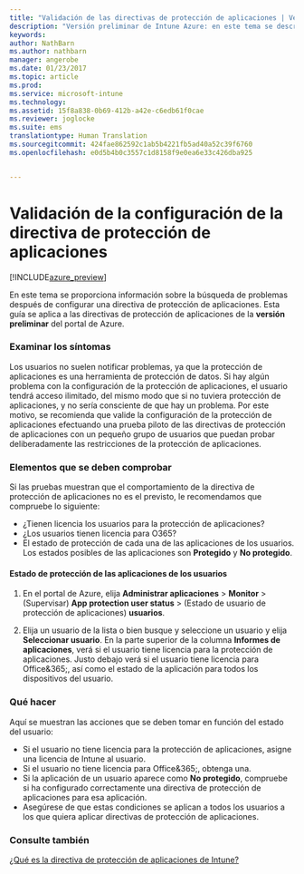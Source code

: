 ```yaml
---
title: "Validación de las directivas de protección de aplicaciones | Versión preliminar de Intune Azure | Microsoft Docs"
description: "Versión preliminar de Intune Azure: en este tema se describe cómo puede probar y validar si su directiva de protección de aplicaciones está configurada correctamente y funciona según lo esperado."
keywords: 
author: NathBarn
ms.author: nathbarn
manager: angerobe
ms.date: 01/23/2017
ms.topic: article
ms.prod: 
ms.service: microsoft-intune
ms.technology: 
ms.assetid: 15f8a838-0b69-412b-a42e-c6edb61f0cae
ms.reviewer: joglocke
ms.suite: ems
translationtype: Human Translation
ms.sourcegitcommit: 424fae862592c1ab5b4221fb5ad40a52c39f6760
ms.openlocfilehash: e0d5b4b0c3557c1d8158f9e0ea6e33c426dba925


---
```


# <a name="how-to-validate-your-app-protection-policy-setup"></a>Validación de la configuración de la directiva de protección de aplicaciones

[!INCLUDE[azure_preview](../includes/azure_preview.md)]


En este tema se proporciona información sobre la búsqueda de problemas después de configurar una directiva de protección de aplicaciones. Esta guía se aplica a las directivas de protección de aplicaciones de la **versión preliminar** del portal de Azure.

### <a name="checking-for-symptoms"></a>Examinar los síntomas
Los usuarios no suelen notificar problemas, ya que la protección de aplicaciones es una herramienta de protección de datos. Si hay algún problema con la configuración de la protección de aplicaciones, el usuario tendrá acceso ilimitado, del mismo modo que si no tuviera protección de aplicaciones, y no sería consciente de que hay un problema. Por este motivo, se recomienda que valide la configuración de la protección de aplicaciones efectuando una prueba piloto de las directivas de protección de aplicaciones con un pequeño grupo de usuarios que puedan probar deliberadamente las restricciones de la protección de aplicaciones.


### <a name="what-to-check"></a>Elementos que se deben comprobar

Si las pruebas muestran que el comportamiento de la directiva de protección de aplicaciones no es el previsto, le recomendamos que compruebe lo siguiente:

- ¿Tienen licencia los usuarios para la protección de aplicaciones?
- ¿Los usuarios tienen licencia para O365?
- El estado de protección de cada una de las aplicaciones de los usuarios. Los estados posibles de las aplicaciones son **Protegido** y **No protegido**.

#### <a name="user-app-protection-status"></a>Estado de protección de las aplicaciones de los usuarios
1. En el portal de Azure, elija **Administrar aplicaciones** > **Monitor** >   (Supervisar) **App protection user status** >  (Estado de usuario de protección de aplicaciones) **usuarios**.

2. Elija un usuario de la lista o bien busque y seleccione un usuario y elija **Seleccionar usuario**. En la parte superior de la columna **Informes de aplicaciones**, verá si el usuario tiene licencia para la protección de aplicaciones. Justo debajo verá si el usuario tiene licencia para Office&365;, así como el estado de la aplicación para todos los dispositivos del usuario.



### <a name="what-to-do"></a>Qué hacer
Aquí se muestran las acciones que se deben tomar en función del estado del usuario:

- Si el usuario no tiene licencia para la protección de aplicaciones, asigne una licencia de Intune al usuario.
- Si el usuario no tiene licencia para Office&365;, obtenga una.
- Si la aplicación de un usuario aparece como **No protegido**, compruebe si ha configurado correctamente una directiva de protección de aplicaciones para esa aplicación.
- Asegúrese de que estas condiciones se aplican a todos los usuarios a los que quiera aplicar directivas de protección de aplicaciones.

### <a name="see-also"></a>Consulte también

[¿Qué es la directiva de protección de aplicaciones de Intune?](app-protection-policies.md)



<!--HONumber=Feb17_HO1-->


